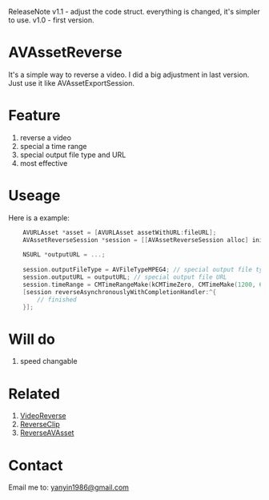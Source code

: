  ReleaseNote
v1.1 - adjust the code struct. everything is changed, it's simpler to use.
v1.0 - first version.

# AVAssetReverse
It's a simple way to reverse a video. I did a big adjustment in last version. Just use it like AVAssetExportSession.

# Feature
1. reverse a video
2. special a time range
3. special output file type and URL
4. most effective

# Useage

Here is a example:

```objective-c
    AVURLAsset *asset = [AVURLAsset assetWithURL:fileURL];
    AVAssetReverseSession *session = [[AVAssetReverseSession alloc] initWithAsset:asset];
       
    NSURL *outputURL = ...;
    
    session.outputFileType = AVFileTypeMPEG4; // special output file type
    session.outputURL = outputURL; // special output file URL
    session.timeRange = CMTimeRangeMake(kCMTimeZero, CMTimeMake(1200, 600)); // special special reverse clip
    [session reverseAsynchronouslyWithCompletionHandler:^{
        // finished
    }];

```

# Will do

1. speed changable

# Related
1. [VideoReverse](https://github.com/KayWong/VideoReverse)
2. [ReverseClip](https://github.com/mikaelhellqvist/ReverseClip)
3. [ReverseAVAsset](https://github.com/whydna/ReverseAVAsset)


# Contact
Email me to: [yanyin1986@gmail.com](mailto:yanyin1986@gmail.com)
